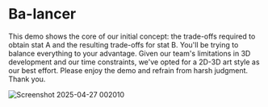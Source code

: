 # Ba-lancer
This demo shows the core of our initial concept: the trade-offs required to obtain stat A and the resulting trade-offs for stat B. You'll be trying to balance everything to your advantage. Given our team's limitations in 3D development and our time constraints, we've opted for a 2D-3D art style as our best effort. Please enjoy the demo and refrain from harsh judgment. Thank you.

![Screenshot 2025-04-27 002010](https://github.com/user-attachments/assets/01fffef9-d58b-4304-9d21-3ceb7728d67f)
